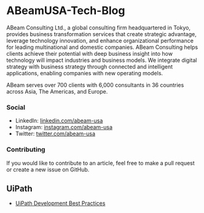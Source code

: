 # ABeamUSA-Tech-Blog

ABeam Consulting Ltd., a global consulting firm headquartered in Tokyo, provides business transformation services that create strategic advantage, leverage technology innovation, and enhance organizational performance for leading multinational and domestic companies. ABeam Consulting helps clients achieve their potential with deep business insight into how technology will impact industries and business models. We integrate digital strategy with business strategy through connected and intelligent applications, enabling companies with new operating models. 

ABeam serves over 700 clients with 6,000 consultants in 36 countries across Asia, The Americas, and Europe.

### Social
* LinkedIn: [linkedin.com/abeam-usa](https://www.linkedin.com/showcase/abeam-consulting-usa-digital-transformation)
* Instagram: [instagram.com/abeam-usa](https://www.instagram.com/abeamusa/?hl=en)
* Twitter: [twitter.com/abeam-usa](https://twitter.com/abeamusa?lang=en)

### Contributing
If you would like to contribute to an article, feel free to make a pull request or create a new issue on GitHub.

## UiPath
* [UiPath Development Best Practices](/articles/uipath-development-best-practices/uipath-development-best-practices.md)
